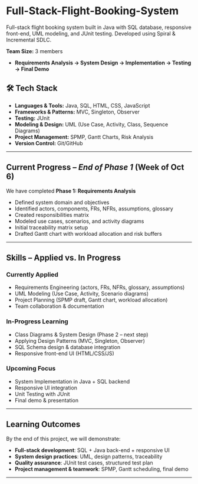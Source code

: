 # Full-Stack-Flight-Booking-System
Full-stack flight booking system built in Java with SQL database, responsive front-end, UML modeling, and JUnit testing. Developed using Spiral & Incremental SDLC.

**Team Size:** 3 members  

- **Requirements Analysis → System Design → Implementation → Testing → Final Demo**  

## 🛠️ Tech Stack  

- **Languages & Tools:** Java, SQL, HTML, CSS, JavaScript  
- **Frameworks & Patterns:** MVC, Singleton, Observer  
- **Testing:** JUnit  
- **Modeling & Design:** UML (Use Case, Activity, Class, Sequence Diagrams)  
- **Project Management:** SPMP, Gantt Charts, Risk Analysis  
- **Version Control:** Git/GitHub  

---

##  Current Progress – *End of Phase 1* (Week of Oct 6)  

We have completed **Phase 1: Requirements Analysis**  
- Defined system domain and objectives  
- Identified actors, components, FRs, NFRs, assumptions, glossary  
- Created responsibilities matrix  
- Modeled use cases, scenarios, and activity diagrams  
- Initial traceability matrix setup  
- Drafted Gantt chart with workload allocation and risk buffers  

---

## Skills – Applied vs. In Progress  

### Currently Applied  
- Requirements Engineering (actors, FRs, NFRs, glossary, assumptions)  
- UML Modeling (Use Case, Activity, Scenario diagrams)  
- Project Planning (SPMP draft, Gantt chart, workload allocation)  
- Team collaboration & documentation  

### In-Progress Learning  
- Class Diagrams & System Design (Phase 2 – next step)  
- Applying Design Patterns (MVC, Singleton, Observer)  
- SQL Schema design & database integration  
- Responsive front-end UI (HTML/CSS/JS)  

### Upcoming Focus  
- System Implementation in Java + SQL backend  
- Responsive UI integration  
- Unit Testing with JUnit  
- Final demo & presentation  

---

## Learning Outcomes  

By the end of this project, we will demonstrate:  
- **Full-stack development**: SQL + Java back-end + responsive UI  
- **System design practices**: UML, design patterns, traceability  
- **Quality assurance**: JUnit test cases, structured test plan  
- **Project management & teamwork**: SPMP, Gantt scheduling, final demo  

---



